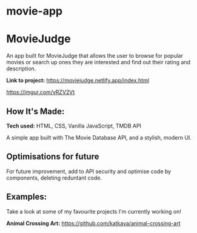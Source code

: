 # movie-app


# MovieJudge
An app built for MovieJudge that allows the user to browse for popular movies or search up ones they are interested and find out their rating and description.

**Link to project:** 
https://moviejudge.netlify.app/index.html

https://imgur.com/vRZV2Vt

## How It's Made:

**Tech used:** HTML, CSS, Vanilla JavaScript, TMDB API

A simple app built with The Movie Database API, and a stylish, modern UI. 

## Optimisations for future
For future improvement, add to API security and optimise code by components, deleting reduntant code. 

## Examples:
Take a look at some of my favourite projects I'm currently working on!

**Animal Crossing Art:** https://github.com/katkava/animal-crossing-art


